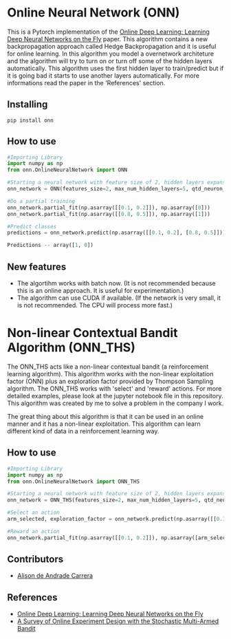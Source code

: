 # Online Neural Network (ONN)

This is a Pytorch implementation of the [Online Deep Learning: Learning Deep Neural Networks on the Fly](https://arxiv.org/abs/1711.03705) paper. This algorithm contains a new backpropagation approach called Hedge Backpropagation and it is useful for online learning. In this algorithm you model a overnetwork architeture and the algorithm will try to turn on or turn off some of the hidden layers automatically. This algorithm uses the first hidden layer to train/predict but if it is going bad it starts to use another layers automatically. For more informations read the paper in the 'References' section.

## Installing
```
pip install onn
```

## How to use
```python
#Importing Library
import numpy as np
from onn.OnlineNeuralNetwork import ONN

#Starting a neural network with feature size of 2, hidden layers expansible until 5, number of neuron per hidden layer = 10 #and two classes.
onn_network = ONN(features_size=2, max_num_hidden_layers=5, qtd_neuron_per_hidden_layer=10, n_classes=2)

#Do a partial training
onn_network.partial_fit(np.asarray([[0.1, 0.2]]), np.asarray([0]))
onn_network.partial_fit(np.asarray([[0.8, 0.5]]), np.asarray([1]))

#Predict classes
predictions = onn_network.predict(np.asarray([[0.1, 0.2], [0.8, 0.5]]))

Predictions -- array([1, 0])

```

## New features

- The algortihm works with batch now. (It is not recommended because this is an online approach. It is useful for experimentation.)
- The algorithm can use CUDA if available. (If the network is very small, it is not recommended. The CPU will process more fast.)

# Non-linear Contextual Bandit Algorithm (ONN_THS)

The ONN_THS acts like a non-linear contextual bandit (a reinforcement learning algorithm). This algorithm works with the non-linear exploitation factor (ONN) plus an exploration factor provided by Thompson Sampling algorithm. The ONN_THS works with 'select' and 'reward' actions. For more detailed examples, please look at the jupyter notebook file in this repository. This algorithm was created by me to solve a problem in the company I work.

The great thing about this algorithm is that it can be used in an online manner and it has a non-linear exploitation. This algorithm can learn different kind of data in a reinforcement learning way.

## How to use
```python
#Importing Library
import numpy as np
from onn.OnlineNeuralNetwork import ONN_THS

#Starting a neural network with feature size of 2, hidden layers expansible until 5, number of neuron per hidden layer = 10 #and two classes.
onn_network = ONN_THS(features_size=2, max_num_hidden_layers=5, qtd_neuron_per_hidden_layer=10, n_classes=2)

#Select an action
arm_selected, exploration_factor = onn_network.predict(np.asarray([[0.1, 0.2]]))

#Reward an action
onn_network.partial_fit(np.asarray([[0.1, 0.2]]), np.asarray([arm_selected]), exploration_factor)

```

## Contributors
- [Alison de Andrade Carrera](https://github.com/alison-carrera)

## References
- [Online Deep Learning: Learning Deep Neural Networks on the Fly](https://arxiv.org/abs/1711.03705)
- [A Survey of Online Experiment Design with the Stochastic Multi-Armed Bandit](https://arxiv.org/pdf/1510.00757.pdf)
